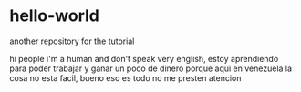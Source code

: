 # hello-world
another repository for the tutorial

hi people i'm a human and don't speak very english, estoy aprendiendo para poder trabajar y ganar un poco de dinero porque aqui en venezuela la cosa no esta facil, bueno eso es todo no me presten atencion
